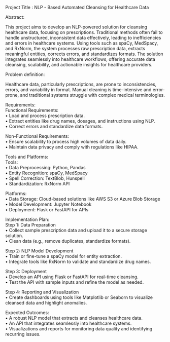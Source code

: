 Project Title : NLP - Based Automated Cleansing for Healthcare Data


Abstract:


This project aims to develop an NLP-powered solution for cleansing healthcare data, focusing on prescriptions. Traditional methods often fail to handle unstructured, inconsistent data effectively, leading to inefficiencies and errors in healthcare systems. Using tools such as spaCy, MedSpacy, and RxNorm, the system processes raw prescription data, extracts meaningful entities, corrects errors, and standardizes formats. The solution integrates seamlessly into healthcare workflows, offering accurate data cleansing, scalability, and actionable insights for healthcare providers.


Problem definition:


Healthcare data, particularly prescriptions, are prone to inconsistencies, errors, and variability in format. Manual cleaning is time-intensive and error-prone, and traditional systems struggle with complex medical terminologies.


Requirements:  
 Functional Requirements:  
•	Load and process prescription data.  
•	Extract entities like drug names, dosages, and instructions using NLP.  
•	Correct errors and standardize data formats.


Non-Functional Requirements:  
•	Ensure scalability to process high volumes of data daily.  
•	Maintain data privacy and comply with regulations like HIPAA.  



Tools and Platforms:  
 Tools:  
•	Data Preprocessing: Python, Pandas  
•	Entity Recognition: spaCy, MedSpacy  
•	Spell Correction: TextBlob, Hunspell  
•	Standardization: RxNorm API


Platforms:  
•	Data Storage: Cloud-based solutions like AWS S3 or Azure Blob Storage  
•	Model Development: Jupyter Notebook  
•	Deployment: Flask or FastAPI for APIs  


Implementation Plan:  
Step 1: Data Preparation  
•	Collect sample prescription data and upload it to a secure storage solution.  
•	Clean data (e.g., remove duplicates, standardize formats).


Step 2: NLP Model Development  
•	Train or fine-tune a spaCy model for entity extraction.  
•	Integrate tools like RxNorm to validate and standardize drug names.  


Step 3: Deployment  
•	Develop an API using Flask or FastAPI for real-time cleansing.  
•	Test the API with sample inputs and refine the model as needed.  


Step 4: Reporting and Visualization  
•	Create dashboards using tools like Matplotlib or Seaborn to visualize cleansed data and highlight anomalies.


Expected Outcomes:  
•	A robust NLP model that extracts and cleanses healthcare data.  
•	An API that integrates seamlessly into healthcare systems.  
•	Visualizations and reports for monitoring data quality and identifying recurring issues.
